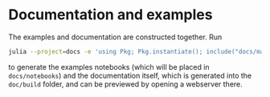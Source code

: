 # Documentation and examples

The examples and documentation are constructed together. Run

```sh
julia --project=docs -e 'using Pkg; Pkg.instantiate(); include("docs/make.jl")'
```

to generate the examples notebooks (which will be placed in `docs/notebooks`) and the documentation itself, which is generated into the `doc/build` folder, and can be previewed by opening a webserver there.
